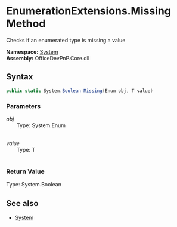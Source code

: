 # EnumerationExtensions.Missing Method  
Checks if an enumerated type is missing a value  

**Namespace:** [System](System.md)  
**Assembly:** OfficeDevPnP.Core.dll  
## Syntax
```C#
public static System.Boolean Missing(Enum obj, T value)
```
### Parameters
*obj*  
&emsp;&emsp;Type: System.Enum  
&emsp;&emsp;  
  
*value*  
&emsp;&emsp;Type: T  
&emsp;&emsp;  
  
### Return Value
Type: System.Boolean  

## See also
- [System](System.md)

